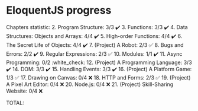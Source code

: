 # EloquentJS progress

Chapters statistic:
2. Program Structure: 3/3 :heavy_check_mark:
3. Functions: 3/3 :heavy_check_mark:
4. Data Structures: Objects and Arrays: 4/4 :heavy_check_mark:
5. High-order Functions: 4/4 :heavy_check_mark:
6. The Secret Life of Objects: 4/4 :heavy_check_mark:
7. (Project) A Robot: 2/3 :white_check_mark:
8. Bugs and Errors: 2/2 :heavy_check_mark:
9. Regular Expressions: 2/3 :white_check_mark:
10. Modules: 1/1 :heavy_check_mark:
11. Async Programming: 0/2 :white_check:
12. (Project) A Programming Language: 3/3 :heavy_check_mark:
14. DOM: 3/3 :heavy_check_mark:
15. Handling Events: 3/3 :heavy_check_mark:
16. (Project) A Platform Game: 1/3 :white_check_mark:
17. Drawing on Canvas: 0/4 :x:
18. HTTP and Forms: 2/3 :white_check_mark:
19. (Project) A Pixel Art Editor: 0/4 :x:
20. Node.js: 0/4 :x:
21. (Project) Skill-Sharing Website: 0/4 :x:

 TOTAL: 

